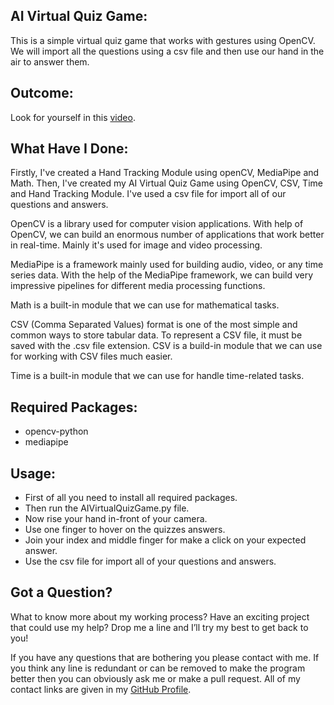 ## AI Virtual Quiz Game:
This is a simple virtual quiz game that works with gestures using OpenCV. We will import all the questions using a csv file and then use our hand in the air to answer them.


## Outcome:
Look for yourself in this <a href="#">video</a>.


## What Have I Done:
Firstly, I've created a Hand Tracking Module using openCV, MediaPipe and Math. Then, I've created my AI Virtual Quiz Game using OpenCV, CSV, Time and Hand Tracking Module. I've used a csv file for import all of our questions and answers.

OpenCV is a library used for computer vision applications. With help of OpenCV, we can build an enormous number of applications that work better in real-time. Mainly it's used for image and video processing.

MediaPipe is a framework mainly used for building audio, video, or any time series data. With the help of the MediaPipe framework, we can build very impressive pipelines for different media processing functions.

Math is a built-in module that we can use for mathematical tasks.

CSV (Comma Separated Values) format is one of the most simple and common ways to store tabular data. To represent a CSV file, it must be saved with the .csv file extension. CSV is a build-in module that we can use for working with CSV files much easier.

Time is a built-in module that we can use for handle time-related tasks.


## Required Packages:
- opencv-python
- mediapipe


## Usage:
- First of all you need to install all required packages. 
- Then run the AIVirtualQuizGame.py file. 
- Now rise your hand in-front of your camera.
- Use one finger to hover on the quizzes answers.
- Join your index and middle finger for make a click on your expected answer.
- Use the csv file for import all of your questions and answers.


## Got a Question?
What to know more about my working process? Have an exciting project that could use my help? Drop me a line and I’ll try my best to get back to you!

If you have any questions that are bothering you please contact with me. If you think any line is redundant or can be removed to make the program better then you can obviously ask me or make a pull request. All of my contact links are given in my <a href="https://github.com/mdrakibulislam-zero/"> GitHub Profile</a>.
